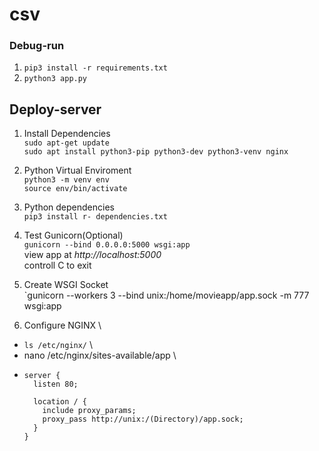 # csv

### Debug-run
1. `pip3 install -r requirements.txt`
2. `python3 app.py`


## Deploy-server
1. Install Dependencies \
  `sudo apt-get update` \
  `sudo apt install python3-pip python3-dev python3-venv nginx`
  
2. Python Virtual Enviroment \
  `python3 -m venv env` \
  `source env/bin/activate` 
  
3. Python dependencies \
  `pip3 install r- dependencies.txt` 
  
4. Test Gunicorn(Optional) \
  `gunicorn --bind 0.0.0.0:5000 wsgi:app` \
  view app at *http://localhost:5000* \
  controll C to exit
  
5. Create WSGI Socket \
   `gunicorn --workers 3 --bind unix:/home/movieapp/app.sock -m 777 wsgi:app
  
6. Configure NGINX \
  - `ls /etc/nginx/` \
  - nano /etc/nginx/sites-available/app \
  - ```
    server {
      listen 80;
 
      location / {
        include proxy_params;
        proxy_pass http://unix:/(Directory)/app.sock;
      }  
    }
    ```
  



  

  
  
